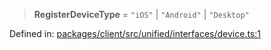 > **RegisterDeviceType** = `"iOS"` \| `"Android"` \| `"Desktop"`

Defined in: [packages/client/src/unified/interfaces/device.ts:1](https://github.com/signalwire/signalwire-js/blob/52fa77b6c8db68f4c99b30b3776f45a4309e15bf/packages/client/src/unified/interfaces/device.ts#L1)
